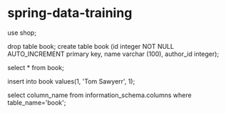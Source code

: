 # spring-data-training

use shop;

drop table book;
create table book (id integer  NOT NULL AUTO_INCREMENT primary key, name varchar (100), author_id integer);

select * from book;

insert into book values(1, 'Tom Sawyerr', 1);

select column_name from information_schema.columns where table_name='book';
